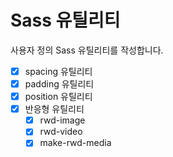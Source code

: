 # Sass 유틸리티

사용자 정의 Sass 유틸리티를 작성합니다.

- [x] spacing 유틸리티
- [x] padding 유틸리티
- [x] position 유틸리티
- [x] 반응형 유틸리티
  - [x] rwd-image
  - [x] rwd-video
  - [x] make-rwd-media
